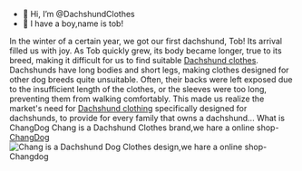 - 👋 Hi, I’m @DachshundClothes
- 👀 I have a boy,name is tob!


In the winter of a certain year, we got our first dachshund, Tob! Its arrival filled us with joy. As Tob quickly grew, its body became longer, true to its breed, making it difficult for us to find suitable [Dachshund clothes](https://changdog.com). Dachshunds have long bodies and short legs, making clothes designed for other dog breeds quite unsuitable. Often, their backs were left exposed due to the insufficient length of the clothes, or the sleeves were too long, preventing them from walking comfortably. This made us realize the market's need for [Dachshund clothing](https://changdog.com) specifically designed for dachshunds, to provide for every family that owns a dachshund...
What is ChangDog
Chang is a Dachshund Clothes brand,we hare a online shop- [ChangDog](https://changdog.com)
![Chang is a Dachshund Dog Clothes design,we hare a online shop-Changdog]([https://myoctocat.com/assets/images/base-octocat.svg](https://changdog.com/cdn/shop/files/174_1_-tuya.jpg?v=1711360763&width=800))

